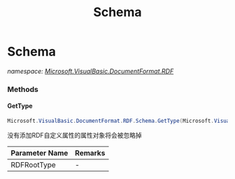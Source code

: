 ﻿---
title: Schema
---

# Schema
_namespace: [Microsoft.VisualBasic.DocumentFormat.RDF](N-Microsoft.VisualBasic.DocumentFormat.RDF.html)_





### Methods

#### GetType
```csharp
Microsoft.VisualBasic.DocumentFormat.RDF.Schema.GetType(Microsoft.VisualBasic.DocumentFormat.RDF.Serialization.RDFType)
```
没有添加RDF自定义属性的属性对象将会被忽略掉

|Parameter Name|Remarks|
|--------------|-------|
|RDFRootType|-|



